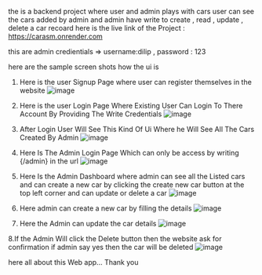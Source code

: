 the is a backend project where user and admin plays with cars user can see the cars added by admin and admin have write to create , read , update , delete a car recoard 
here is the live link of the Project : https://carasm.onrender.com

this are admin credientials => username:dilip , password : 123

here are the sample screen shots how the ui is

1. Here is the user Signup Page where user can register themselves in the website
![image](https://github.com/user-attachments/assets/8207a492-926d-4850-8957-f1aca6b523bc)

2. Here is the user Login Page Where Existing User Can Login To There Account By Providing The Write Credentials
![image](https://github.com/user-attachments/assets/873def5a-9541-4d6b-815a-bc97338ef74a)

3. After Login User Will See This Kind Of Ui Where he Will See All The Cars Created By Admin
![image](https://github.com/user-attachments/assets/06c5dace-4a02-459e-8a60-bfea3ecd2f02)

4. Here Is The Admin Login Page Which can only be access by writing {/admin} in the url
![image](https://github.com/user-attachments/assets/688dd4bd-4ee1-4c4d-b725-8fa451745c97)

5. Here Is the Admin Dashboard where admin can see all the Listed cars and can create a new car by clicking the create new car button at the top left corner and can update or delete a car
![image](https://github.com/user-attachments/assets/e64eb89a-25f7-4bc6-b743-45901effb8fb)

6. Here admin can create a new car by filling the details
![image](https://github.com/user-attachments/assets/c9600d6a-b790-4ae9-9ca6-80d5c38d4a56)

7. Here the Admin can update the car details
![image](https://github.com/user-attachments/assets/9c0a7f80-893f-4fe5-b6c2-05dd11689ccf)

8.If the Admin Will click the Delete button then the website ask for confirmation if admin say yes then the car will be deleted
![image](https://github.com/user-attachments/assets/c13465b3-0719-4a5b-bdcb-f10012d34d15)


here all about this Web app... Thank you

 



